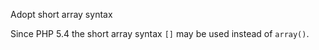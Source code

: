 Adopt short array syntax

Since PHP 5.4 the short array syntax `[]` may be used instead of `array()`.
